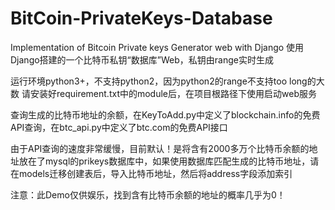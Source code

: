 # BitCoin-PrivateKeys-Database
Implementation of Bitcoin Private keys Generator web with Django
使用Django搭建的一个比特币私钥“数据库”Web，私钥由range实时生成

运行环境python3+，不支持python2，因为python2的range不支持too long的大数
请安装好requirement.txt中的module后，在项目根路径下使用<python3 manage.py runserver>启动web服务

查询生成的比特币地址的余额，在KeyToAdd.py中定义了blockchain.info的免费API查询，在btc_api.py中定义了btc.com的免费API接口 

由于API查询的速度非常缓慢，目前默认！是将含有2000多万个比特币余额的地址放在了mysql的prikeys数据库中，如果使用数据库匹配生成的比特币地址，请在models迁移创建表后，导入比特币地址，然后将address字段添加索引

注意：此Demo仅供娱乐，找到含有比特币余额的地址的概率几乎为0！
